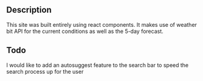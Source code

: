 ## Description

This site was built entirely using react components. It makes use of weather bit API for the current conditions as well as the 5-day forecast.

## Todo

I would like to add an autosuggest feature to the search bar to speed the search process up for the user
